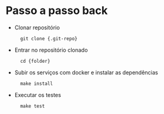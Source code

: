 # Passo a passo back

- Clonar repositório
  >
        git clone {.git-repo}


- Entrar no repositório clonado
  >
        cd {folder}


- Subir os serviços com docker e instalar as dependências
  >
        make install

- Executar os testes
  >
        make test

        
